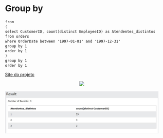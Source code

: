 # Group by
```select Atendentes_distintos, count(distinct CustomerID) as Clientes_distintos
from
(
select CustomerID, count(distinct EmployeeID) as Atendentes_distintos
from orders
where OrderDate between '1997-01-01' and '1997-12-31'
group by 1
order by 1
)
group by 1
order by 1
```
[Site do projeto](https://www.w3schools.com/sql/trysql.asp?filename=trysql_select_all)
<br/>
<p align="center">
    <img src="https://snipboard.io/NIYfST.jpg">
</p>
<p align="center">
    <img src="https://raw.githubusercontent.com/Cristiano301/Queries/master/Prints%20imagens/Resultado.JPG">
</p>


